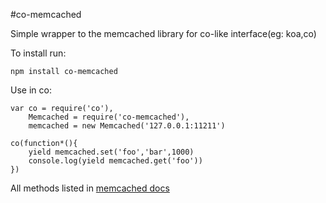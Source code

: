 #co-memcached

Simple wrapper to the memcached library for co-like interface(eg: koa,co)

To install run:

    npm install co-memcached

Use in co:

    var co = require('co'),
        Memcached = require('co-memcached'),
        memcached = new Memcached('127.0.0.1:11211')

    co(function*(){
        yield memcached.set('foo','bar',1000)
        console.log(yield memcached.get('foo'))
    })

All methods listed in [memcached docs](https://github.com/3rd-Eden/memcached#api)

